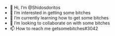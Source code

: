 - 👋 Hi, I’m @Shidosdoritos 
- 👀 I’m interested in getting some bitches
- 🌱 I’m currently learning how to get some bitches
- 💞️ I’m looking to collaborate on with some bitches
- 📫 How to reach me getsomebitches#3042

<!---
Shidosdoritos/Shidosdoritos is a ✨ special ✨ repository because its `README.md` (this file) appears on your GitHub profile.
You can click the Preview link to take a look at your changes.
--->
